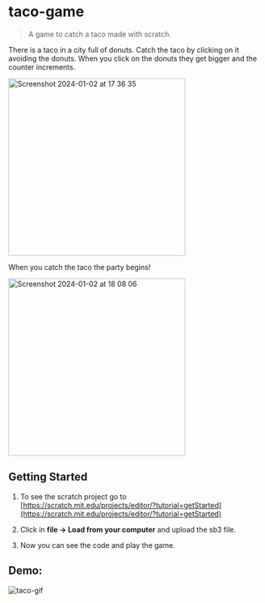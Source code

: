 # taco-game

> A game to catch a taco made with scratch.

There is a taco in a city full of donuts. Catch the taco by clicking on it avoiding the donuts. When you click on the donuts they get bigger and the counter increments.

<img width="350" alt="Screenshot 2024-01-02 at 17 36 35" src="https://github.com/cmartinezal/taco-game/assets/84383847/2118b605-d5c3-4a4e-ab1a-dc8716ebea30">

When you catch the taco the party begins!

<img width="350" alt="Screenshot 2024-01-02 at 18 08 06" src="https://github.com/cmartinezal/taco-game/assets/84383847/f91e2c24-a103-403a-8cdb-82601d2367f1">


## Getting Started
1. To see the scratch project go to [https://scratch.mit.edu/projects/editor/?tutorial=getStarted](https://scratch.mit.edu/projects/editor/?tutorial=getStarted)

2. Click in **file -> Load from your computer** and upload the sb3 file.
   
3. Now you can see the code and play the game.


## Demo:

![taco-gif](https://github.com/cmartinezal/taco-game/assets/84383847/03bde7db-79bf-48bc-9fff-0590ff51398d)
